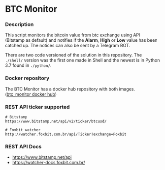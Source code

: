 # BTC Monitor

### Description

This script monitors the bitcoin value from btc exchange using API (Bitstamp as default) and notifies if the **Alarm**, **High** or **Low** value has been catched up.
The notices can also be sent by a Telegram BOT.

There are two code versioned of the solution in this repository. The `./shell/` version was the first one made in Shell and the newest is in Python 3.7 found in `./python/`.

### Docker repository

The BTC Monitor has a docker hub repository with both images.
([btc_monitor docker hub](https://hub.docker.com/r/leandro2r/btc_monitor))

### REST API ticker supported

```
# Bitstamp
https://www.bitstamp.net/api/v2/ticker/btcusd/

# Foxbit watcher
http://watcher.foxbit.com.br/api/Ticker?exchange=Foxbit

```

### REST API Docs

- https://www.bitstamp.net/api
- https://watcher-docs.foxbit.com.br/
